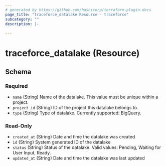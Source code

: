 ```yaml
---
# generated by https://github.com/hashicorp/terraform-plugin-docs
page_title: "traceforce_datalake Resource - traceforce"
subcategory: ""
description: |-
  
---
```


# traceforce_datalake (Resource)





<!-- schema generated by tfplugindocs -->
## Schema

### Required

- `name` (String) Name of the datalake. This value must be unique within a project.
- `project_id` (String) ID of the project this datalake belongs to.
- `type` (String) Type of datalake. Currently supported: BigQuery.

### Read-Only

- `created_at` (String) Date and time the datalake was created
- `id` (String) System generated ID of the datalake
- `status` (String) Status of the datalake. Valid values: Pending, Waiting for User Input, Ready.
- `updated_at` (String) Date and time the datalake was last updated
